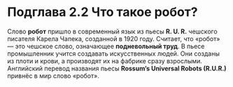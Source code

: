 # Подглава 2.2 Что такое робот?

Слово **робот** пришло в современный язык из пьесы **R. U. R.** чешского писателя Карела Чапека, созданной в 1920 году. Считает, что «робот» — это чешское слово, означающее **подневольный труд**. В пьесе промышленник учится создавать искусственных людей. Они созданы из плоти и крови, а производят их на фабрике сразу взрослыми. Английский перевод названия пьесы **Rossum’s Universal Robots \(R.U.R.\)** привнёс в мир слово «робот».

